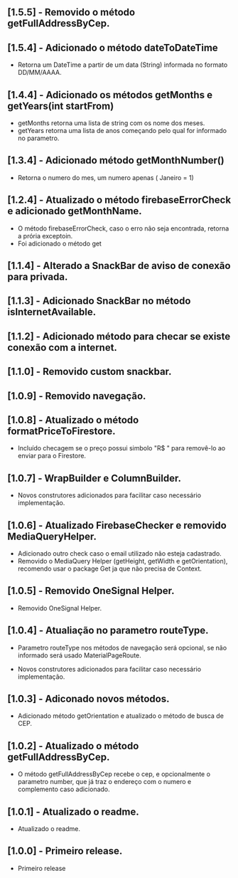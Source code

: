 ## [1.5.5] - Removido o método getFullAddressByCep.

## [1.5.4] - Adicionado o método dateToDateTime

* Retorna um DateTime a partir de um data (String) informada no formato DD/MM/AAAA.

## [1.4.4] - Adicionado os métodos getMonths e getYears(int startFrom)

* getMonths retorna uma lista de string com os nome dos meses.
* getYears retorna uma lista de anos começando pelo qual for informado no parametro.

## [1.3.4] - Adicionado método getMonthNumber()

* Retorna o numero do mes, um numero apenas ( Janeiro = 1)

## [1.2.4] - Atualizado o método firebaseErrorCheck e adicionado getMonthName.

* O método firebaseErrorCheck, caso o erro não seja encontrada, retorna a prória exceptoin.
* Foi adicionado o método get

## [1.1.4] - Alterado a SnackBar de aviso de conexão para privada.

## [1.1.3] - Adicionado SnackBar no método isInternetAvailable.

## [1.1.2] - Adicionado método para checar se existe conexão com a internet.

## [1.1.0] - Removido custom snackbar.

## [1.0.9] - Removido navegação.

## [1.0.8] - Atualizado o método formatPriceToFirestore.

* Incluído checagem se o preço possui simbolo "R$ " para removê-lo ao enviar para o Firestore.

## [1.0.7] - WrapBuilder e ColumnBuilder.

* Novos construtores adicionados para facilitar caso necessário implementação.

## [1.0.6] - Atualizado FirebaseChecker e removido MediaQueryHelper.

* Adicionado outro check caso o email utilizado não esteja cadastrado.
* Removido o MediaQuery Helper (getHeight, getWidth e getOrientation), recomendo usar o package Get ja que não precisa de Context.

## [1.0.5] - Removido OneSignal Helper.

* Removido OneSignal Helper.

## [1.0.4] - Atualiação no parametro routeType.

* Parametro routeType nos métodos de navegação será opcional, se não informado será usado MaterialPageRoute.

* Novos construtores adicionados para facilitar caso necessário implementação.

## [1.0.3] - Adiconado novos métodos.

* Adicionado método getOrientation e atualizado o método de busca de CEP.

## [1.0.2] - Atualizado o método getFullAddressByCep.

* O método getFullAddressByCep recebe o cep, e opcionalmente o parametro number, que já traz o endereço com o numero e complemento caso adicionado.

## [1.0.1] - Atualizado o readme.

* Atualizado o readme.

## [1.0.0] - Primeiro release.

* Primeiro release